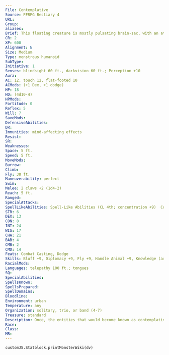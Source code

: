 ```yaml
---
File: Contemplative
Source: PFRPG Bestiary 4
URL: 
Group: 
aliases: 
Brief: This floating creature is mostly pulsating brain-sac, with an atrophied manikin body hanging under it.
CR: 2
XP: 600
Alignment: N
Size: Medium
Type: monstrous humanoid
SubType: 
Initiative: 1
Senses: blindsight 60 ft., darkvision 60 ft.; Perception +10
Aura: 
AC: 12, touch 12, flat-footed 10
ACMods: (+1 Dex, +1 dodge)
HP: 18
HD: (4d10-4)
HPMods: 
Fortitude: 0
Reflex: 5
Will: 7
SaveMods: 
DefensiveAbilities: 
DR: 
Immunities: mind-affecting effects
Resist: 
SR: 
Weaknesses: 
Space: 5 ft.
Speed: 5 ft.
MoveMods: 
Burrow: 
Climb: 
Fly: 30 ft.
Maneuverability: perfect
Swim: 
Melee: 2 claws +2 (1d4-2)
Reach: 5 ft.
Ranged: 
SpecialAttacks: 
SpellLikeAbilities: Spell-Like Abilities (CL 4th; concentration +9)  Constant-detect magic, mage hand, read magic, tongues   At Will-daze (DC 15), detect thoughts (DC 17), ghost sound (DC 15), magic missile   1/day-telekinesis (DC 20)
STR: 6
DEX: 13
CON: 8
INT: 24
WIS: 17
CHA: 21
BAB: 4
CMB: 2
CMD: 14
Feats: Combat Casting, Dodge
Skills: Bluff +9, Diplomacy +9, Fly +9, Handle Animal +9, Knowledge (arcana) +11, Knowledge (history) +11, Knowledge (planes) +11, Linguistics +11, Perception +10, Sense Motive +7, Spellcraft +11, Use Magic Device +9
RacialMods: 
Languages: telepathy 100 ft.; tongues
SQ: 
SpecialAbilities: 
SpellsKnown: 
SpellsPrepared: 
SpellDomains: 
Bloodline: 
Environment: urban
Temperature: any
Organization: solitary, trio, or band (4-7)
Treasure: standard
Description: Once, the entities that would become known as contemplatives were relatively normal humanoids, notable only for their extreme intelligence. At some point in the distant past, however, their race discovered a great secret within itself, unlocking the mind's potential for such sought-after mental powers as telekinesis. Evolution- whether natural or forced by the contemplatives themselves-made their incredible brains the sole focus of their advancement, and as the contemplatives grew to rely more and more on their psychic abilities, their limbs withered and shrank. Today, a contemplative's massive brain makes up roughly 80 percent of its body weight. Below the pulsating and partially translucent sac that protects the vital organ, the rest of its body hangs almost vestigially, used for little more than breathing and processing food. Movement, speech, and the manipulation of objects are handled by the creatures' psychic abilities, resulting in a collection of eerily quiet figures that float slowly and precisely along the halls of their fortresses, mulling over ideas that only their advanced brains are capable of understanding. Though alien in appearance and demeanor, contemplatives are rarely malicious; instead, when their unexplainable goals bring them into conf lict with other races, it can generally be assumed that they have good reasons for their actions, though this may be of little comfort to those inconvenienced by the far-seeing brain-people's schemes. Perhaps the most disturbing thing about the contemplatives, however, is the chance that their abhorrent, brain-centric form may in fact be the ultimate destination of all humanoid evolution. A typical contemplative weighs roughly 100 pounds and measures 4 feet in diameter, though it prefers to float at the eye level of whomever it's talking to. When it speaks inside another creature's head, its voice is monotone and seems to come from everywhere at once, and when multiple contemplatives are encountered, they almost always use the pronoun "we" rather than the individual "I."
Race: 
Class: 
MR: 
---
```

```dataviewjs
customJS.Statblock.printMonsterWiki(dv)
```
